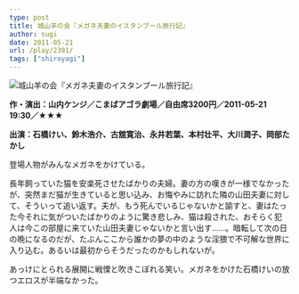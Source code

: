 ```yaml
---
type: post
title: 城山羊の会『メガネ夫妻のイスタンブール旅行記』
author: sugi
date: 2011-05-21
url: /play/2391/
tags: ["shiroyagi"]
---
```

<img src="/images/play/20110521.jpg" alt="城山羊の会『メガネ夫妻のイスタンブール旅行記』" class="alignleft" />

**作・演出：山内ケンジ／こまばアゴラ劇場／自由席3200円／2011-05-21 19:30／★★★**

**出演：石橋けい、鈴木浩介、古舘寛治、永井若葉、本村壮平、大川潤子、岡部たかし**

登場人物がみんなメガネをかけている。

長年飼っていた猫を安楽死させたばかりの夫婦。妻の方の嘆きが一様でなかったが、突然まだ猫が生きていると思い込み、お悔やみに訪れた隣の山田夫妻に対して、そういって追い返す。夫が、もう死んでいるじゃないかと諭すと、妻はたった今それに気がついたばかりのように驚き悲しみ、猫は殺された、おそらく犯人は今この部屋に来ていた山田夫妻じゃないかと言い出す......。暗転して次の日の晩になるのだが、たぶんここから誰かの夢の中のような淫猥で不可解な世界に入り込む。あるいは最初からそうだったのかもしれないが。

あっけにとられる展開に戦慄と吹きこぼれる笑い。メガネをかけた石橋けいの放つエロスが半端なかった。

